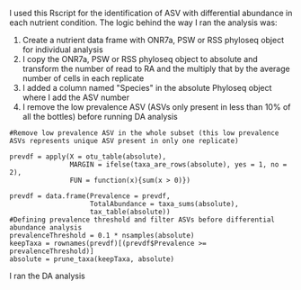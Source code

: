 I used this Rscript for the identification of ASV with differential abundance in each nutrient condition.
The logic behind the way I ran the analysis was:
1. Create a nutrient data frame with ONR7a, PSW or RSS phyloseq object for individual analysis
2. I copy the ONR7a, PSW or RSS phyloseq object to absolute and transform the number of read to RA and the multiply that by the average number of cells in each replicate
3. I added a column named "Species" in the absolute Phyloseq object where I add the ASV number
4. I remove the low prevalence ASV (ASVs only present in less than 10% of all the bottles) before running DA analysis
```
#Remove low prevalence ASV in the whole subset (this low prevalence ASVs represents unique ASV present in only one replicate)

prevdf = apply(X = otu_table(absolute),
               MARGIN = ifelse(taxa_are_rows(absolute), yes = 1, no = 2),
               FUN = function(x){sum(x > 0)})

prevdf = data.frame(Prevalence = prevdf,
                    TotalAbundance = taxa_sums(absolute),
                    tax_table(absolute))
#Defining prevalence threshold and filter ASVs before differential abundance analysis
prevalenceThreshold = 0.1 * nsamples(absolute)
keepTaxa = rownames(prevdf)[(prevdf$Prevalence >= prevalenceThreshold)]
absolute = prune_taxa(keepTaxa, absolute)

```
I ran the DA analysis
